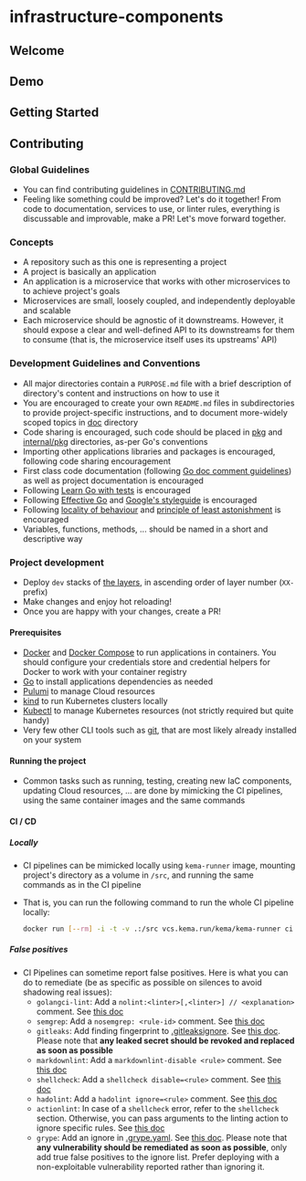 # infrastructure-components

<!-- Brief description of the project -->

## Welcome

<!-- Project presentation, motivation, and main features -->

## Demo

<!-- If applicable, project demo (video, screenshots, asciicinema, ...) -->

## Getting Started

<!-- Basic usage and main commands -->

## Contributing

### Global Guidelines

- You can find contributing guidelines in [CONTRIBUTING.md](CONTRIBUTING.md)
- Feeling like something could be improved? Let's do it together! From code to documentation, services to use, or linter rules, everything is discussable and improvable, make a PR! Let's move forward together.

### Concepts

- A repository such as this one is representing a project
- A project is basically an application
- An application is a microservice that works with other microservices to to achieve project's goals
- Microservices are small, loosely coupled, and independently deployable and scalable
- Each microservice should be agnostic of it downstreams. However, it should expose a clear and well-defined API to its downstreams for them to consume (that is, the microservice itself uses its upstreams' API)

### Development Guidelines and Conventions

- All major directories contain a `PURPOSE.md` file with a brief description of directory's content and instructions on how to use it
- You are encouraged to create your own `README.md` files in subdirectories to provide project-specific instructions, and to document more-widely scoped topics in [doc](./doc) directory
- Code sharing is encouraged, such code should be placed in [pkg](pkg) and [internal/pkg](internal/pkg) directories, as-per Go's conventions
- Importing other applications libraries and packages is encouraged, following code sharing encouragement
- First class code documentation (following [Go doc comment guidelines](https://go.dev/doc/comment)) as well as project documentation is encouraged
- Following [Learn Go with tests](https://github.com/quii/learn-go-with-tests) is encouraged
- Following [Effective Go](https://go.dev/doc/effective_go) and [Google's styleguide](https://google.github.io/styleguide/go/) is encouraged
- Following [locality of behaviour](https://htmx.org/essays/locality-of-behaviour/) and [principle of least astonishment](https://en.wikipedia.org/wiki/Principle_of_least_astonishment) is encouraged
- Variables, functions, methods, ... should be named in a short and descriptive way

### Project development

- Deploy `dev` stacks of [the layers](./deploy), in ascending order of layer number (`XX-` prefix)
- Make changes and enjoy hot reloading!
- Once you are happy with your changes, create a PR!

#### Prerequisites

- [Docker](https://github.com/docker/cli) and [Docker Compose](https://github.com/docker/compose) to run applications in containers. You should configure your credentials store and credential helpers for Docker to work with your container registry
- [Go](https://github.com/golang/go) to install applications dependencies as needed
- [Pulumi](https://github.com/pulumi/pulumi) to manage Cloud resources
- [kind](https://github.com/kubernetes-sigs/kind) to run Kubernetes clusters locally
- [Kubectl](https://github.com/kubernetes/kubectl) to manage Kubernetes resources (not strictly required but quite handy)
- Very few other CLI tools such as [git](https://github.com/git/git), that are most likely already installed on your system

#### Running the project

- Common tasks such as running, testing, creating new IaC components, updating Cloud resources, ... are done by mimicking the CI pipelines, using the same container images and the same commands

#### CI / CD

##### Locally

- CI pipelines can be mimicked locally using `kema-runner` image, mounting project's directory as a volume in `/src`, and running the same commands as in the CI pipeline
- That is, you can run the following command to run the whole CI pipeline locally:

  ```bash
  docker run [--rm] -i -t -v .:/src vcs.kema.run/kema/kema-runner ci [--fix]
  ```

##### False positives

- CI Pipelines can sometime report false positives. Here is what you can do to remediate (be as specific as possible on silences to avoid shadowing real issues):
  - `golangci-lint`: Add a `nolint:<linter>[,<linter>] // <explanation>` comment. See [this doc](https://golangci-lint.run/usage/false-positives/)
  - `semgrep`: Add a `nosemgrep: <rule-id>` comment. See [this doc](https://semgrep.dev/docs/ignoring-files-folders-code)
  - `gitleaks`: Add finding fingerprint to [.gitleaksignore](config/gitleaks/.gitleaksignore). See [this doc](https://github.com/gitleaks/gitleaks#additional-configuration). Please note that **any leaked secret should be revoked and replaced as soon as possible**
  - `markdownlint`: Add a `markdownlint-disable <rule>` comment. See [this doc](https://github.com/DavidAnson/markdownlint/blob/main/README.md#configuration)
  - `shellcheck`: Add a `shellcheck disable=<rule>` comment. See [this doc](https://github.com/koalaman/shellcheck/wiki/Ignore)
  - `hadolint`: Add a `hadolint ignore=<rule>` comment. See [this doc](https://github.com/hadolint/hadolint/blob/master/README.md#ignoring-rules)
  - `actionlint`: In case of a `shellcheck` error, refer to the `shellcheck` section. Otherwise, you can pass arguments to the linting action to ignore specific rules. See [this doc](https://github.com/rhysd/actionlint/blob/main/docs/usage.md#ignore-some-errors)
  - `grype`: Add an ignore in [.grype.yaml](config/grype/.grype.yaml). See [this doc](https://github.com/anchore/grype#specifying-matches-to-ignore). Please note that **any vulnerability should be remediated as soon as possible**, only add true false positives to the ignore list. Prefer deploying with a non-exploitable vulnerability reported rather than ignoring it.
